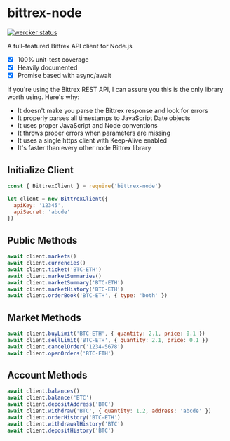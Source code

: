 # bittrex-node

[![wercker status](https://app.wercker.com/status/feb7e7d87d5a4a29ea9c04b4a1350a44/s/master "wercker status")](https://app.wercker.com/project/byKey/feb7e7d87d5a4a29ea9c04b4a1350a44)

A full-featured Bittrex API client for Node.js

- [x] 100% unit-test coverage
- [x] Heavily documented
- [x] Promise based with async/await

If you're using the Bittrex REST API, I can assure you this is the only library worth using. Here's why:

- It doesn't make you parse the Bittrex response and look for errors
- It properly parses all timestamps to JavaScript Date objects
- It uses proper JavaScript and Node conventions
- It throws proper errors when parameters are missing
- It uses a single https client with Keep-Alive enabled
- It's faster than every other node Bittrex library

## Initialize Client

```javascript
const { BittrexClient } = require('bittrex-node')

let client = new BittrexClient({
  apiKey: '12345',
  apiSecret: 'abcde'
})
```

## Public Methods

```javascript
await client.markets()
await client.currencies()
await client.ticket('BTC-ETH')
await client.marketSummaries()
await client.marketSummary('BTC-ETH')
await client.marketHistory('BTC-ETH')
await client.orderBook('BTC-ETH', { type: 'both' })
```

## Market Methods

```javascript
await client.buyLimit('BTC-ETH', { quantity: 2.1, price: 0.1 })
await client.sellLimit('BTC-ETH', { quantity: 2.1, price: 0.1 })
await client.cancelOrder('1234-5678')
await client.openOrders('BTC-ETH')
```

## Account Methods

```javascript
await client.balances()
await client.balance('BTC')
await client.depositAddress('BTC')
await client.withdraw('BTC', { quantity: 1.2, address: 'abcde' })
await client.orderHistory('BTC-ETH')
await client.withdrawalHistory('BTC')
await client.depositHistory('BTC')
```
